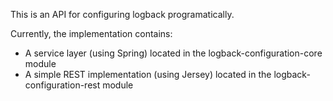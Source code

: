 This is an API for configuring logback programatically.

Currently, the implementation contains:
* A service layer (using Spring) located in the logback-configuration-core module
* A simple REST implementation (using Jersey) located in the logback-configuration-rest module
